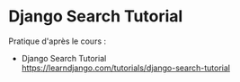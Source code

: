 # Django Search Tutorial

Pratique d'après le cours : 
   
* Django Search Tutorial  
https://learndjango.com/tutorials/django-search-tutorial